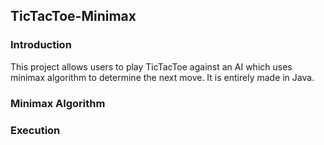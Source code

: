 ## TicTacToe-Minimax

### Introduction

This project allows users to play TicTacToe against an AI which uses minimax algorithm to determine the next move. It is entirely made in Java.

### Minimax Algorithm

### Execution 



